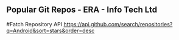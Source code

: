 ## Popular Git Repos - ERA - Info Tech Ltd 
#Fatch Repository API
https://api.github.com/search/repositories?q=Android&sort=stars&order=desc
